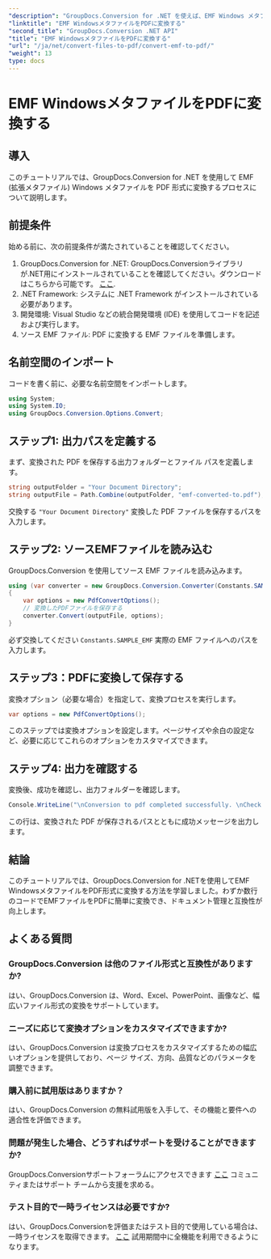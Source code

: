 ```yaml
---
"description": "GroupDocs.Conversion for .NET を使えば、EMF Windows メタファイルを簡単に PDF に変換できます。変換オプションを簡単に統合、カスタマイズできます。"
"linktitle": "EMF WindowsメタファイルをPDFに変換する"
"second_title": "GroupDocs.Conversion .NET API"
"title": "EMF WindowsメタファイルをPDFに変換する"
"url": "/ja/net/convert-files-to-pdf/convert-emf-to-pdf/"
"weight": 13
type: docs
---
```

# EMF WindowsメタファイルをPDFに変換する

## 導入
このチュートリアルでは、GroupDocs.Conversion for .NET を使用して EMF (拡張メタファイル) Windows メタファイルを PDF 形式に変換するプロセスについて説明します。
## 前提条件
始める前に、次の前提条件が満たされていることを確認してください。
1. GroupDocs.Conversion for .NET: GroupDocs.Conversionライブラリが.NET用にインストールされていることを確認してください。ダウンロードはこちらから可能です。 [ここ](https://releases。groupdocs.com/conversion/net/).
2. .NET Framework: システムに .NET Framework がインストールされている必要があります。
3. 開発環境: Visual Studio などの統合開発環境 (IDE) を使用してコードを記述および実行します。
4. ソース EMF ファイル: PDF に変換する EMF ファイルを準備します。

## 名前空間のインポート
コードを書く前に、必要な名前空間をインポートします。
```csharp
using System;
using System.IO;
using GroupDocs.Conversion.Options.Convert;
```
## ステップ1: 出力パスを定義する
まず、変換された PDF を保存する出力フォルダーとファイル パスを定義します。
```csharp
string outputFolder = "Your Document Directory";
string outputFile = Path.Combine(outputFolder, "emf-converted-to.pdf");
```
交換する `"Your Document Directory"` 変換した PDF ファイルを保存するパスを入力します。
## ステップ2: ソースEMFファイルを読み込む
GroupDocs.Conversion を使用してソース EMF ファイルを読み込みます。
```csharp
using (var converter = new GroupDocs.Conversion.Converter(Constants.SAMPLE_EMF))
{
    var options = new PdfConvertOptions();
    // 変換したPDFファイルを保存する
    converter.Convert(outputFile, options);
}
```
必ず交換してください `Constants.SAMPLE_EMF` 実際の EMF ファイルへのパスを入力します。
## ステップ3：PDFに変換して保存する
変換オプション（必要な場合）を指定して、変換プロセスを実行します。
```csharp
var options = new PdfConvertOptions();
```
このステップでは変換オプションを設定します。ページサイズや余白の設定など、必要に応じてこれらのオプションをカスタマイズできます。
## ステップ4: 出力を確認する
変換後、成功を確認し、出力フォルダーを確認します。
```csharp
Console.WriteLine("\nConversion to pdf completed successfully. \nCheck output in {0}", outputFolder);
```
この行は、変換された PDF が保存されるパスとともに成功メッセージを出力します。

## 結論
このチュートリアルでは、GroupDocs.Conversion for .NETを使用してEMF WindowsメタファイルをPDF形式に変換する方法を学習しました。わずか数行のコードでEMFファイルをPDFに簡単に変換でき、ドキュメント管理と互換性が向上します。
## よくある質問
### GroupDocs.Conversion は他のファイル形式と互換性がありますか?
はい、GroupDocs.Conversion は、Word、Excel、PowerPoint、画像など、幅広いファイル形式の変換をサポートしています。
### ニーズに応じて変換オプションをカスタマイズできますか?
はい、GroupDocs.Conversion は変換プロセスをカスタマイズするための幅広いオプションを提供しており、ページ サイズ、方向、品質などのパラメータを調整できます。
### 購入前に試用版はありますか？
はい、GroupDocs.Conversion の無料試用版を入手して、その機能と要件への適合性を評価できます。
### 問題が発生した場合、どうすればサポートを受けることができますか?
GroupDocs.Conversionサポートフォーラムにアクセスできます [ここ](https://forum.groupdocs.com/c/conversion/11) コミュニティまたはサポート チームから支援を求める。
### テスト目的で一時ライセンスは必要ですか?
はい、GroupDocs.Conversionを評価またはテスト目的で使用している場合は、一時ライセンスを取得できます。 [ここ](https://purchase.groupdocs.com/temporary-license/) 試用期間中に全機能を利用できるようになります。